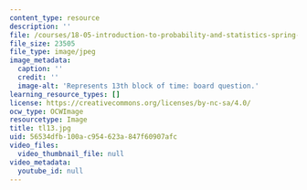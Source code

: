 ```yaml
---
content_type: resource
description: ''
file: /courses/18-05-introduction-to-probability-and-statistics-spring-2014/56534dfb100ac954623a847f60907afc_tl13.jpg
file_size: 23505
file_type: image/jpeg
image_metadata:
  caption: ''
  credit: ''
  image-alt: 'Represents 13th block of time: board question.'
learning_resource_types: []
license: https://creativecommons.org/licenses/by-nc-sa/4.0/
ocw_type: OCWImage
resourcetype: Image
title: tl13.jpg
uid: 56534dfb-100a-c954-623a-847f60907afc
video_files:
  video_thumbnail_file: null
video_metadata:
  youtube_id: null
---
```

